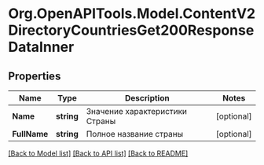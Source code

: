 # Org.OpenAPITools.Model.ContentV2DirectoryCountriesGet200ResponseDataInner

## Properties

Name | Type | Description | Notes
------------ | ------------- | ------------- | -------------
**Name** | **string** | Значение характеристики Страны | [optional] 
**FullName** | **string** | Полное название страны | [optional] 

[[Back to Model list]](../README.md#documentation-for-models) [[Back to API list]](../README.md#documentation-for-api-endpoints) [[Back to README]](../README.md)


